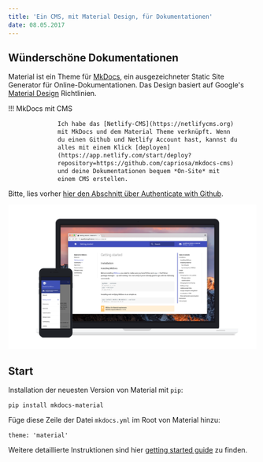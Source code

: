 ```yaml
---
title: 'Ein CMS, mit Material Design, für Dokumentationen'
date: 08.05.2017
---
```

## Wünderschöne Dokumentationen

Material ist ein Theme für [MkDocs](http://www.mkdocs.org), ein ausgezeichneter Static Site Generator für Online-Dokumentationen. Das Design basiert auf Google's [Material Design](https://www.google.com/design/spec/material-design)
Richtlinien.

!!! MkDocs mit CMS
  
                  Ich habe das [Netlify-CMS](https://netlifycms.org) 
                  mit MkDocs und dem Material Theme verknüpft. Wenn 
                  du einen Github und Netlify Account hast, kannst du 
                  alles mit einem Klick [deployen]
                  (https://app.netlify.com/start/deploy?
                  repository=https://github.com/capriosa/mkdocs-cms) 
                  und deine Dokumentationen bequem *On-Site* mit 
                  einem CMS erstellen.

Bitte, lies vorher [hier den Abschnitt über Authenticate with Github](https://www.netlifycms.org/docs/test-drive/).

[![Material für MkDocs](images/material.png)](images/material.png)

## Start

Installation der neuesten Version von Material mit `pip`:

    pip install mkdocs-material

Füge diese Zeile der Datei `mkdocs.yml` im Root von Material hinzu:

    theme: 'material'

Weitere detaillierte Instruktionen sind hier [getting started guide](getting-started.md) zu finden.


